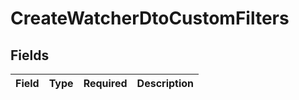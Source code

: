 # CreateWatcherDtoCustomFilters


## Fields

| Field       | Type        | Required    | Description |
| ----------- | ----------- | ----------- | ----------- |